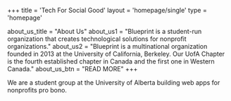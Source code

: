 +++
title = 'Tech For Social Good'
layout = 'homepage/single'
type = 'homepage'

about_us_title = "About Us"
about_us1 = "Blueprint is a student-run organization that creates technological solutions for nonprofit organizations."
about_us2 = "Blueprint is a multinational organization founded in 2013 at the University of California, Berkeley. Our UofA Chapter is the fourth established chapter in Canada and the first one in Western Canada."
about_us_btn = "READ MORE"
+++

We are a student group at the University of Alberta building web apps for nonprofits pro bono.